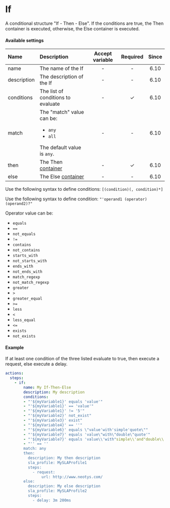 # If

A conditional structure "If - Then - Else". If the conditions are true, the Then container is executed, otherwise, the Else container is executed.

#### Available settings
| Name         | Description                                                                                        | Accept variable | Required           | Since |
|:------------ |:-------------------------------------------------------------------------------------------------- |:---------------:|:------------------:|:-----:|
| name         | The name of the If                                                                                 | -               | -                  |6.10|
| description  | The description of the If                                                                          | -               | -                  |6.10|
| conditions   | The list of conditions to evaluate                                                                 | -               | &#x2713;           |6.10|
| match        | The "match" value can be: <ul><li>`any`</li><li>`all`</li></ul>The default value is `any`.         | -               | -                  |6.10|
| then         | The Then [container](container.md)                                                                 | -               | &#x2713;           |6.10|
| else         | The Else [container](container.md)                                                                 | -               | -                  |6.10|

Use the following syntax to define conditions: `[(condition)(, condition)*]`

Use the following syntax to define condition: `"'operand1 (operator) (operand2)?"`

Operator value can be: <ul><li>`equals`</li><li>`==`</li><li>`not_equals`</li><li>`!=`</li><li>`contains`</li><li>`not_contains`</li><li>`starts_with`</li><li>`not_starts_with`</li><li>`ends_with`</li><li>`not_ends_with`</li><li>`match_regexp`</li><li>`not_match_regexp`</li><li>`greater`</li><li>`>`</li><li>`greater_equal`</li><li>`>=`</li><li>`less`</li><li>`<`</li><li>`less_equal`</li><li>`<=`</li><li>`exists`</li><li>`not_exists`</li></ul>

#### Example
If at least one condition of the three listed evaluate to true, then execute a request, else execute a delay.
```yaml
actions:
  steps:
    - if:
        name: My If-Then-Else
        description: My description
        conditions:
        - "'${myVariable1}' equals 'value'"
        - "'${myVariable1}' == 'value'"
        - "'${myVariable1}' != '5'"
        - "'${myVariable2}' not_exist"
        - "'${myVariable3}' exist"
        - "'${myVariable4}' == ''"
        - "'${myVariable6}' equals \"value'with'simple'quote\""
        - "'${myVariable7}' equals 'value\"with\"double\"quote'"
        - "'${myVariable7}' equals 'value\\'with"simple\\'and"double\\'quote'"
        - "'' == ''
        match: any
        then:
          description: My then description
          sla_profile: MySLAProfile1
          steps:
            - request:
                url: http://www.neotys.com/
        else:
          description: My else description
          sla_profile: MySLAProfile2
          steps:
            - delay: 3m 200ms
```